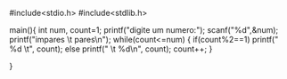 #include<stdio.h>
#include<stdlib.h>

main(){
    int num,
    count=1;
    printf("digite um numero:");
    scanf("%d",&num);
    printf("impares \t pares\n");
    while(count<=num)
    {
        if(count%2==1)
        printf(" %d \t", count);
        else
        printf(" \t %d\n", count);
        count++;
    }

}

